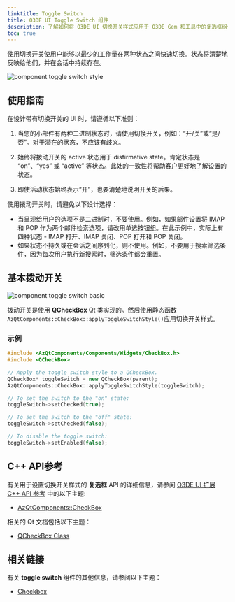 ```yaml
---
linktitle: Toggle Switch
title: O3DE UI Toggle Switch 组件
description: 了解如何将 O3DE UI 切换开关样式应用于 O3DE Gem 和工具中的复选框组件。
toc: true
---
```


使用切换开关使用户能够以最少的工作量在两种状态之间快速切换。状态将清楚地反映给他们，并在会话中持续存在。

![component toggle switch style](/images/tools-ui/component-toggle-switch-style.png)

## 使用指南

在设计带有切换开关的 UI 时，请遵循以下准则：

1. 当您的小部件有两种二进制状态时，请使用切换开关，例如：“开/关”或“是/否”。对于潜在的状态，不应该有歧义。

1. 始终将拨动开关的 active 状态用于 disfirmative state。肯定状态是 “on”、“yes” 或 “active” 等状态。此处的一致性将帮助客户更好地了解设置的状态。

1. 即使活动状态始终表示“开”，也要清楚地说明开关的后果。

使用拨动开关时，请避免以下设计选择：
+ 当呈现给用户的选项不是二进制时，不要使用。例如，如果邮件设置将 IMAP 和 POP 作为两个邮件检索选项，请改用单选按钮组。在此示例中，实际上有四种状态 - IMAP 打开、IMAP 关闭、POP 打开和 POP 关闭。
+ 如果状态不持久或在会话之间序列化，则不使用。例如，不要用于搜索筛选条件，因为每次用户执行新搜索时，筛选条件都会重置。

## 基本拨动开关

![component toggle switch basic](/images/tools-ui/component-toggle-switch-basic.png)

拨动开关是使用 **QCheckBox** Qt 类实现的。然后使用静态函数`AzQtComponents::CheckBox::applyToggleSwitchStyle()`应用切换开关样式。

### 示例

```cpp
#include <AzQtComponents/Components/Widgets/CheckBox.h>
#include <QCheckBox>

// Apply the toggle switch style to a QCheckBox.
QCheckBox* toggleSwitch = new QCheckBox(parent);
AzQtComponents::CheckBox::applyToggleSwitchStyle(toggleSwitch);

// To set the switch to the "on" state:
toggleSwitch->setChecked(true);

// To set the switch to the "off" state:
toggleSwitch->setChecked(false);

// To disable the toggle switch:
toggleSwitch->setEnabled(false);
```

## C++ API参考

有关用于设置切换开关样式的 **复选框** API 的详细信息，请参阅 [O3DE UI 扩展 C++ API 参考](/docs/api/frameworks/azqtcomponents/namespace_az_qt_components.html) 中的以下主题:
+  [AzQtComponents::CheckBox](/docs/api/frameworks/azqtcomponents/class_az_qt_components_1_1_check_box.html)

相关的 Qt 文档包括以下主题：
+  [QCheckBox Class](https://doc.qt.io/qt-5/qcheckbox.html)

## 相关链接

有关 **toggle switch** 组件的其他信息，请参阅以下主题：
+  [Checkbox](./uidev-checkbox-component)
